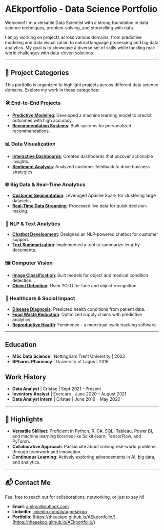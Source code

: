 # AEkportfolio - Data Science Portfolio

Welcome! I'm a versatile Data Scientist with a strong foundation in data science techniques, problem-solving, and storytelling with data.  

I enjoy working on projects across various domains, from predictive modeling and data visualization to natural language processing and big data analytics. My goal is to showcase a diverse set of skills while tackling real-world challenges with data-driven solutions.

---

## 📂 Project Categories

This portfolio is organized to highlight projects across different data science domains. Explore my work in these categories:

### 🛠️ End-to-End Projects
- **[Predictive Modeling](https://github.com/your-repo/predictive-modeling)**: Developed a machine learning model to predict outcomes with high accuracy.
- **[Recommendation Systems](https://github.com/your-repo/recommendation-systems)**: Built systems for personalized recommendations.

### 📊 Data Visualization
- **[Interactive Dashboards](https://github.com/your-repo/dashboards)**: Created dashboards that uncover actionable insights.
- **[Sentiment Analysis](https://github.com/your-repo/sentiment-analysis)**: Analyzed customer feedback to drive business strategies.

### 🌐 Big Data & Real-Time Analytics
- **[Customer Segmentation](https://github.com/your-repo/customer-segmentation)**: Leveraged Apache Spark for clustering large datasets.
- **[Real-Time Data Streaming](https://github.com/your-repo/real-time-analytics)**: Processed live data for quick decision-making.

### 🤖 NLP & Text Analytics
- **[Chatbot Development](https://github.com/your-repo/chatbot)**: Designed an NLP-powered chatbot for customer support.
- **[Text Summarization](https://github.com/your-repo/text-summarization)**: Implemented a tool to summarize lengthy documents.

### 🖼️ Computer Vision
- **[Image Classification](https://github.com/your-repo/image-classification)**: Built models for object and medical condition detection.
- **[Object Detection](https://github.com/your-repo/object-detection)**: Used YOLO for face and object recognition.

### 🏥 Healthcare & Social Impact
- **[Disease Diagnosis](https://github.com/your-repo/disease-diagnosis)**: Predicted health conditions from patient data.
- **[Food Waste Reduction](https://github.com/your-repo/food-waste-reduction)**: Optimized supply chains with predictive analytics.
- **[Reproductive Health](https://github.com/TheAEkpo/Feminence---Period-Ovulation-Tracker)**: Feminence - a menstrual cycle tracking software.

---
## Education
- **MSc Data Science** | Nottingham Trent University   | 2023
- **BPharm. Pharmacy** | University of Lagos           | 2016


## Work History
- **Data Analyst**         | Cristae  | Sept 2021 - Present
- **Inventory Analyst**    | Evercare | June 2020 – August 2021
- **Data Analyst Intern**  | Cristae	| June 2019 – May 2020

---
## 🌟 Highlights
- **Versatile Skillset**: Proficient in Python, R, C#, SQL, Tableau, Power BI, and machine learning libraries like Scikit-learn, TensorFlow, and PyTorch.
- **Collaborative Approach**: Passionate about solving real-world problems through teamwork and innovation.
- **Continuous Learning**: Actively exploring advancements in AI, big data, and analytics.

---

## 📬 Contact Me
Feel free to reach out for collaborations, networking, or just to say hi!

- **Email**: [a.ekpo@outlook.com](a.ekpo@outlook.com)
- **LinkedIn**: [linkedin.com/in/agnesekpo](https://linkedin.com/in/agnesekpo)
- **Portfolio**: [https://theaekpo.github.io/AEkportfolio/](https://theaekpo.github.io/AEkportfolio/) 
